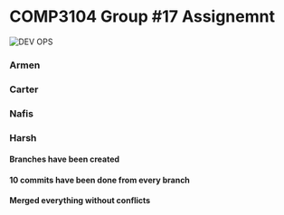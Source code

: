 # COMP3104 Group #17 Assignemnt
![DEV OPS](https://sparinfosys.com/wp-content/uploads/2020/05/devops-multicolor.png)
### Armen
### Carter
### Nafis
### Harsh

#### Branches have been created
#### 10 commits have been done from every branch
#### Merged everything without conflicts
